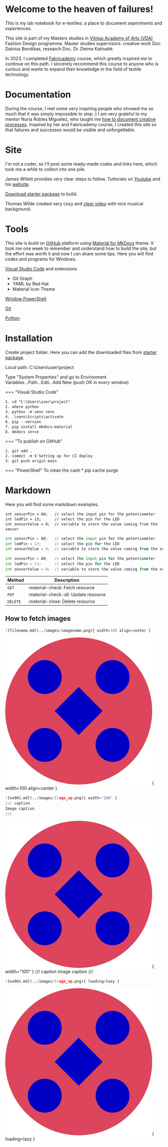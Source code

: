 # Welcome to the heaven of failures!

This is my lab notebook for e-textiles: a place to document *experi*ments and *experi*ences.

This site is part of my Masters studies in [Vilnius Academy of Arts (VDA)](https://www.vda.lt/en/) Fashion Design programme. Master studies supervisors: creative work Doc. Dainius Bendikas, research Doc. Dr. Deima Katinaitė.

In 2023, I completed [Fabricademy](https://textile-academy.org/) course, which greatly inspired me to continue on this path. I sincerely recommend this course to anyone who is curious and wants to expand their knowledge in the field of textile technology.


# Documentation

During the course, I met some very inspiring people who showed me so much that it was simply impossible to stop :) I am very grateful to my mentor Nuria Robles Miguelez, who taught me [how to document creative processes](https://class.textile-academy.org/2023/ieva-dautartaite/). Inspired by her and Fabricademy course, I created this site so that failures and successes would be visible and unforgettable.


# Site

I'm not a coder, so I'll post some ready-made codes and links here, which took me a while to collect into one pile.

James Willett provides very clear steps to follow.
Tuttorials on [Youtube](https://www.youtube.com/watch?v=pPEUhfTZswc) and his [website](https://jameswillett.dev/).

[Download starter package](https://tinyurl.com/3n4tjmnn) to build.

Thomas Wilde created very cozy and [clear video](https://www.youtube.com/watch?v=DeZjkCtttss) with nice musical background.


# Tools

This site is build on [GitHub](https://github.com/) platform using [Material for MkDocs](https://squidfunk.github.io/mkdocs-material/) theme. It took me one week to remember and understand how to build the site, but the effort was worth it and now I can share some tips.
Here you will find codes and programs for Windows.

[Visual Studio Code](https://code.visualstudio.com/) and extensions

- Git Graph
- YAML by Red Hat
- Material Icon Theme

[Window PowerShell](https://apps.microsoft.com/detail/9mz1snwt0n5d?hl=en-US&gl=US)


[Git](https://git-scm.com/)


[Python](https://www.python.org/)


# Installation

Create project folder. Here you can add the downloaded files from [starter package](https://tinyurl.com/3n4tjmnn).

Local path: C:\Users\user\project

Type "System Properties" and go to Environment Variables...Path...Edit...Add New (push OK in every window)

=== "Visual Studio Code"

    1. cd "C:\Users\user\project"
    2. where python
    3. python -m venv venv
    4. .\venv\Scripts\activate
    6. pip --version
    7. pip install mkdocs-material
    8. mkdocs serve

=== "To publish on GitHub"

    1. git add .
    2. commit -m $'Setting up for CI deploy
    3. git push origin main

=== "PowerShell"
    To clean the cash
    * pip cache purge


# Markdown

Here you will find some markdown examples.

```
int sensorPin = A0;   // select the input pin for the potentiometer
int ledPin = 13;      // select the pin for the LED
int sensorValue = 0;  // variable to store the value coming from the sensor
```

``` py hl_lines="2 3"
int sensorPin = A0;   // select the input pin for the potentiometer
int ledPin = 13;      // select the pin for the LED
int sensorValue = 0;  // variable to store the value coming from the sensor
```

``` py title="code with title"
int sensorPin = A0;   // select the input pin for the potentiometer
int ledPin = 13;      // select the pin for the LED
int sensorValue = 0;  // variable to store the value coming from the sensor
```

| Method      | Description                          |
| ----------- | ------------------------------------ |
| `GET`       | :material-check:     Fetch resource  |
| `PUT`       | :material-check-all: Update resource |
| `DELETE`    | :material-close:     Delete resource |


## How to fetch images

``` py title="image markdown"
![filename.md](../images/imagename.png){ width=100 align=center }
```

![index.md](../images/5logo_sp.png){ width=100 align=center }

``` py title="image with caption markdown"
![ex001.md](../images/5logo_sp.png){ width="100" }
/// caption
Image caption
///
```

![index.md](../images/5logo_sp.png){ width="100" }
/// caption
Image caption
///

``` py title="full size image markdown"
![ex001.md](../images/5logo_sp.png){ loading=lazy }
```

![index.md](../images/5logo_sp.png){ loading=lazy }
















